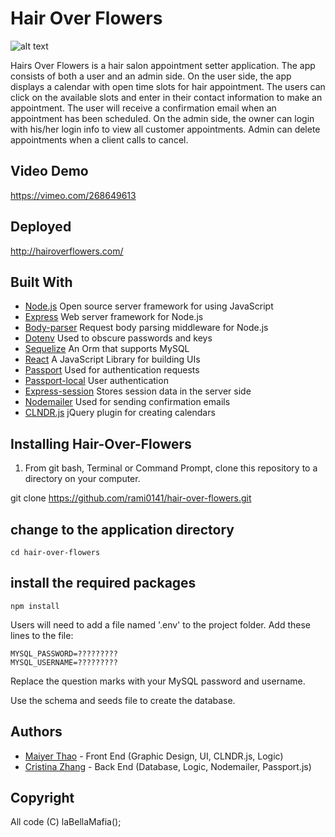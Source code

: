 
# Hair Over Flowers

![alt text](public/assets/images/hairoverflowers.PNG)

Hairs Over Flowers is a hair salon appointment setter application. The app consists of both a user and an admin side. On the user side, the app displays a calendar with open time slots for hair appointment. The users can click on the available slots and enter in their contact information to make an appointment. The user will receive a confirmation email when an appointment has been scheduled. On the admin side, the owner can login with his/her login info to view all customer appointments. Admin can delete appointments when a client calls to cancel.

## Video Demo
https://vimeo.com/268649613

## Deployed
http://hairoverflowers.com/

## Built With
- [Node.js](https://nodejs.org/en/download/) Open source server framework for using JavaScript
- [Express](https://www.npmjs.com/package/express) Web server framework for Node.js
- [Body-parser](https://www.npmjs.com/package/body-parser) Request body parsing middleware for Node.js
- [Dotenv](https://www.npmjs.com/package/dotenv) Used to obscure passwords and keys
- [Sequelize](http://docs.sequelizejs.com/) An Orm that supports MySQL
- [React](https://reactjs.org/) A JavaScript Library for building UIs
- [Passport](https://www.npmjs.com/package/passport) Used for authentication requests
- [Passport-local](https://www.npmjs.com/package/passport-local) User authentication
- [Express-session](https://www.npmjs.com/package/express-session) Stores session data in the server side
- [Nodemailer](https://nodemailer.com/about/) Used for sending confirmation emails
- [CLNDR.js](http://kylestetz.github.io/CLNDR/) jQuery plugin for creating calendars

## Installing Hair-Over-Flowers

1) From git bash, Terminal or Command Prompt, clone this repository to a directory on your computer.


git clone https://github.com/rami0141/hair-over-flowers.git

## change to the application directory

```
cd hair-over-flowers
```

## install the required packages
```
npm install
```

Users will need to add a file named '.env' to the project folder.
Add these lines to the file:
```
MYSQL_PASSWORD=?????????
MYSQL_USERNAME=?????????
```

Replace the question marks with your MySQL password and username.

Use the schema and seeds file to create the database.

## Authors
* [Maiyer Thao](https://github.com/jaethao) - Front End (Graphic Design, UI, CLNDR.js, Logic)
* [Cristina Zhang](https://github.com/rami0141) - Back End (Database, Logic, Nodemailer, Passport.js)

## Copyright

All code (C) laBellaMafia();
